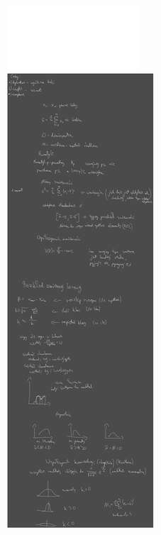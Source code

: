 ![Rachunek Pr_W1](/Notatki/Semestr%202/Rachunek%20prawdopodobie%C5%84stwa/Wyk%C5%82ady/Wyk%C5%82ad%201/Rachunek%20Pr_W1.pdf)
![Drawing 2023-03-02 12.19.04.excalidraw](/Notatki/Semestr%202/Rachunek%20prawdopodobie%C5%84stwa/Wyk%C5%82ady/Wyk%C5%82ad%201/Drawing%202023-03-02%2012.19.04.excalidraw.svg)
